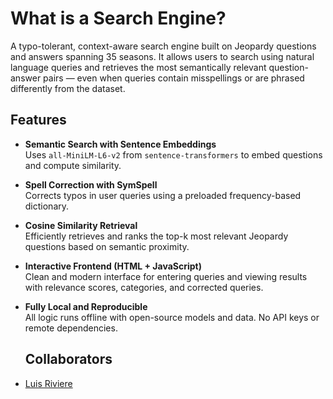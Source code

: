 # What is a Search Engine?

A typo-tolerant, context-aware search engine built on Jeopardy questions and answers spanning 35 seasons. It allows users to search using natural language queries and retrieves the most semantically relevant question-answer pairs — even when queries contain misspellings or are phrased differently from the dataset.

## Features

- **Semantic Search with Sentence Embeddings**  
  Uses `all-MiniLM-L6-v2` from `sentence-transformers` to embed questions and compute similarity.
  
- **Spell Correction with SymSpell**  
  Corrects typos in user queries using a preloaded frequency-based dictionary.
  
- **Cosine Similarity Retrieval**  
  Efficiently retrieves and ranks the top-k most relevant Jeopardy questions based on semantic proximity.

- **Interactive Frontend (HTML + JavaScript)**  
  Clean and modern interface for entering queries and viewing results with relevance scores, categories, and corrected queries.

- **Fully Local and Reproducible**  
  All logic runs offline with open-source models and data. No API keys or remote dependencies.

  ## Collaborators
* [Luis Riviere](https://github.com/LuisAR99)
